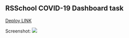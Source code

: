 ## RSSchool COVID-19 Dashboard task

[Deploy LINK](https://senobiot.github.io/RSSchool-COVID-19-Dashboard/covid-dashboard/)

Screenshot:
   ![](https://i.imgur.com/D8O6nZG.jpg)
   
   

